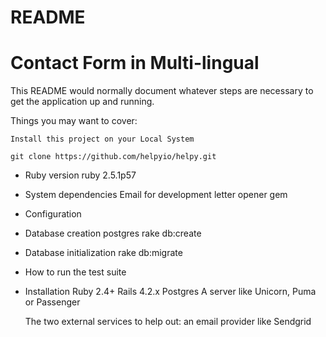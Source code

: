 # README
Contact Form in Multi-lingual
=====================================================

This README would normally document whatever steps are necessary to get the
application up and running.

Things you may want to cover:
	
	Install this project on your Local System

	git clone https://github.com/helpyio/helpy.git

* Ruby version
	ruby 2.5.1p57

* System dependencies
	Email for development letter opener gem 

* Configuration

* Database creation
	postgres rake db:create

* Database initialization
	rake db:migrate

* How to run the test suite

* Installation
	Ruby 2.4+
	Rails 4.2.x
	Postgres
	A server like Unicorn, Puma or Passenger

	The two external services to help out:
	an email provider like Sendgrid
